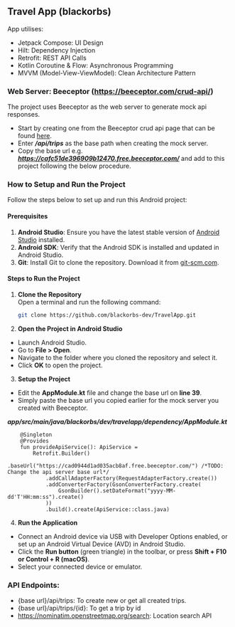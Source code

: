 ## Travel App (blackorbs)

App utilises: 
* Jetpack Compose: UI Design
* Hilt: Dependency Injection
* Retrofit: REST API Calls
* Kotlin Coroutine & Flow: Asynchronous Programming 
* MVVM (Model-View-ViewModel): Clean Architecture Pattern

### Web Server: Beeceptor (https://beeceptor.com/crud-api/)
The project uses Beeceptor as the web server to generate mock api responses. 
* Start by creating one from the Beeceptor crud api page that can be found [here](https://beeceptor.com/crud-api/).
* Enter _**/api/trips**_ as the base path when creating the mock server.
* Copy the base url e.g. _**https://cafc51de396909b12470.free.beeceptor.com/**_ and add to this project following the below procedure.


### How to Setup and Run the Project

Follow the steps below to set up and run this Android project:

#### Prerequisites
1. **Android Studio**: Ensure you have the latest stable version of [Android Studio](https://developer.android.com/studio) installed.
2. **Android SDK**: Verify that the Android SDK is installed and updated in Android Studio.
3. **Git**: Install Git to clone the repository. Download it from [git-scm.com](https://git-scm.com/).

#### Steps to Run the Project
1. **Clone the Repository**  
   Open a terminal and run the following command:  
   ````bash
   git clone https://github.com/blackorbs-dev/TravelApp.git
   ````
2. **Open the Project in Android Studio**
* Launch Android Studio.
* Go to **File > Open**.
* Navigate to the folder where you cloned the repository and select it.
* Click **OK** to open the project.

3. **Setup the Project**
* Edit the **AppModule.kt** file and change the base url on **line 39**.
* Simply paste the base url you copied earlier for the mock server you created with Beeceptor.

_**app/src/main/java/blackorbs/dev/travelapp/dependency/AppModule.kt**_
```
    @Singleton
    @Provides
    fun provideApiService(): ApiService =
        Retrofit.Builder()
            .baseUrl("https://cad0944d1ad035acb8af.free.beeceptor.com/") /*TODO: Change the api server base url*/
            .addCallAdapterFactory(RequestAdapterFactory.create())
            .addConverterFactory(GsonConverterFactory.create(
                GsonBuilder().setDateFormat("yyyy-MM-dd'T'HH:mm:ss").create()
            ))
            .build().create(ApiService::class.java)
```

4. **Run the Application**
* Connect an Android device via USB with Developer Options enabled, or set up an Android Virtual Device (AVD) in Android Studio.
* Click the **Run button** (green triangle) in the toolbar, or press **Shift + F10 or Control + R (macOS)**.
* Select your connected device or emulator.

### API Endpoints:
* {base url}/api/trips: To create new or get all created trips.
* {base url}/api/trips/{id}: To get a trip by id
* https://nominatim.openstreetmap.org/search: Location search API

